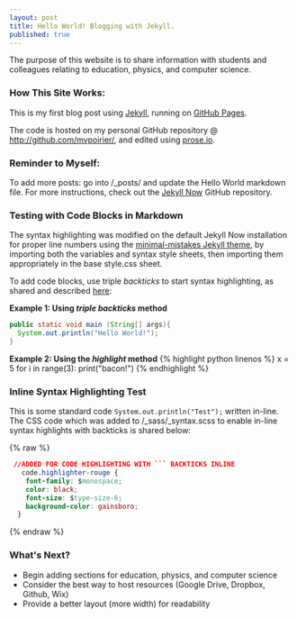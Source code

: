 ```yaml
---
layout: post
title: Hello World! Blogging with Jekyll.
published: true
---
```


The purpose of this website is to share information with students and colleagues relating to education, physics, and computer science.

### How This Site Works:
This is my first blog post using [Jekyll](https://github.com/barryclark/jekyll-now), running on [GitHub Pages](https://mvpoirier.github.io/).

The code is hosted on my personal GitHub repository @ <http://github.com/mvpoirier/>, and edited using [prose.io](https://prose.io).

### Reminder to Myself:
To add more posts: go into /_posts/ and update the Hello World markdown file. For more instructions, check out the [Jekyll Now](https://github.com/barryclark/jekyll-now) GitHub repository.

### Testing with Code Blocks in Markdown
The syntax highlighting was modified on the default Jekyll Now installation for proper line numbers using the [minimal-mistakes Jekyll theme](https://github.com/mmistakes/minimal-mistakes/tree/master/_sass/minimal-mistakes), by importing both the variables and syntax style sheets, then importing them appropriately in the base style.css sheet.

To add code blocks, use triple _backticks_ to start syntax highlighting, as shared and described [here](https://frankindev.com/2017/03/18/syntax-highlight-with-rouge-in-jekyll/):

**Example 1: Using _triple backticks_ method**
```java
public static void main (String[] args){
  System.out.println("Hello World!");
}
```
  
**Example 2: Using the _highlight_ method**
{% highlight python linenos %}
x = 5
for i in range(3):
	print("bacon!")
{% endhighlight %}
  
### Inline Syntax Highlighting Test
This is some standard code `System.out.println("Test");` written in-line. The CSS code which was added to /_sass/_syntax.scss to enable in-line syntax highlights with backticks is shared below:

{% raw %}
```css
 //ADDED FOR CODE HIGHLIGHTING WITH ``` BACKTICKS INLINE  
   code.highlighter-rouge {
    font-family: $monospace;
    color: black;
    font-size: $type-size-6;
    background-color: gainsboro;
  }
  ```
{% endraw %}

### What's Next?
- Begin adding sections for education, physics, and computer science  
- Consider the best way to host resources (Google Drive, Dropbox, Github, Wix)  
- Provide a better layout (more width) for readability